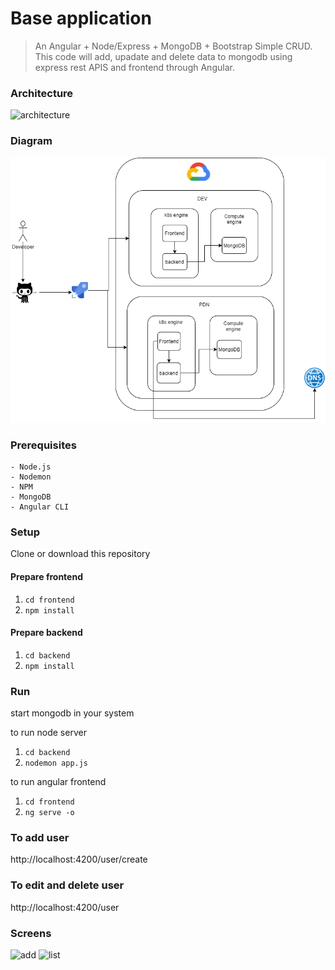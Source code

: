 # Base application
> An Angular + Node/Express + MongoDB + Bootstrap Simple CRUD.
This code will add, upadate and delete data to mongodb using express rest APIS and frontend through Angular.

### Architecture

![architecture](/images/architecture.png "Architecture")

### Diagram

![diagram](/images/diagram.png "Diagram")

### Prerequisites

```
- Node.js
- Nodemon
- NPM
- MongoDB
- Angular CLI
```

### Setup
Clone or download this repository

#### Prepare frontend

1. `cd frontend`
2. `npm install`

#### Prepare backend

1. `cd backend`
2. `npm install`

### Run

start mongodb in your system

to run node server
1. `cd backend`
2. `nodemon app.js`

to run angular frontend
1. `cd frontend`
2. `ng serve -o`

### To add user
http://localhost:4200/user/create

### To edit and delete user
http://localhost:4200/user

### Screens

![add](/images/add.png "Add")
![list](/images/list.png "List")
